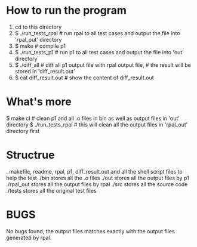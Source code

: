 How to run the program
======================

1. cd to this directory
2. $ ./run_tests_rpal 		# run rpal to all test cases and output the file into 'rpal_out' directory
3. $ make 					# compile p1
4. $ ./run_tests_p1 		# run p1 to all test cases and output the file into 'out' directory
5. $ ./diff_all 			# diff all p1 output file with rpal output file, 
							# the result will be stored in 'diff_result.out'
6. $ cat diff_result.out 	# show the content of diff_result.out

What's more
===========
$ make cl 					# clean p1 and all .o files in bin as well as output files in 'out' directory
$ ./run_tests_rpal 			# this will clean all the output files in 'rpal_out' directory first

Structrue
=========
. 			makefile, readme, rpal, p1, diff_result.out and all the shell script files to help the test
./bin 		stores all the .o files
./out 		stores all the output files by p1
./rpal_out 	stores all the output files by rpal
./src 		stores all the source code
./tests 	stores all the original test files

BUGS
====
No bugs found, the output files matches exactly with the output files generated by rpal.